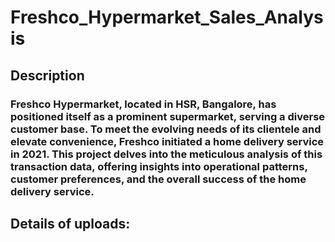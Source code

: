# Freshco_Hypermarket_Sales_Analysis
## Description
### Freshco Hypermarket, located in HSR, Bangalore, has positioned itself as a prominent supermarket, serving a diverse customer base. To meet the evolving needs of its clientele and elevate convenience, Freshco initiated a home delivery service in 2021. This project delves into the meticulous analysis of this transaction data, offering insights into operational patterns, customer preferences, and the overall success of the home delivery service.

## Details of uploads:

